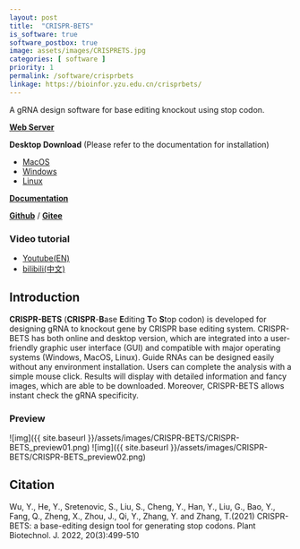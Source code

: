 ```yaml
---
layout: post
title:  "CRISPR-BETS"
is_software: true
software_postbox: true
image: assets/images/CRISPRETS.jpg
categories: [ software ]
priority: 1
permalink: /software/crisprbets
linkage: https://bioinfor.yzu.edu.cn/crisprbets/
---
```

A gRNA design software for base editing knockout using stop codon.

[**Web Server**](https://bioinfor.yzu.edu.cn/crisprbets/)
 
**Desktop Download** (Please refer to the documentation for installation)

* [MacOS](https://github.com/yuechaowu/CRISPR-BETS_desktop/releases/download/V1.4/CrisprBaseETS_macos_package.zip)
* [Windows](https://github.com/yuechaowu/CRISPR-BETS_desktop/releases/download/V1.4/CrisprBaseETS_win_package.zip)
* [Linux](https://github.com/yuechaowu/CRISPR-BETS_desktop/releases/download/V1.4/CrisprBaseETS_linux_package.zip)

[**Documentation**](https://crispr-bets-online.readthedocs.io/en/latest/)  

[**Github**](https://github.com/zhangtaolab/CRISPR-BETS_desktop) / [**Gitee**](https://gitee.com/keeeeepgoing/CRISPR-BETS_desktop)

### Video tutorial
* [Youtube(EN)](https://www.youtube.com/watch?v=iZj22KE4RTo)
* [bilibili(中文)](https://www.bilibili.com/video/BV1c44y1z7TG)

## Introduction

**CRISPR-BETS** (**CRISPR**-**B**ase **E**diting **T**o **S**top codon) is developed for designing gRNA to knockout gene by CRISPR base editing system. CRISPR-BETS has both online and desktop version, which are integrated into a user-friendly graphic user interface (GUI) and compatible with major operating systems (Windows, MacOS, Linux). Guide RNAs can be designed easily without any environment installation. Users can complete the analysis with a simple mouse click. Results will display with detailed information and fancy images, which are able to be downloaded. Moreover, CRISPR-BETS allows instant check the gRNA specificity.

### Preview

![img]({{ site.baseurl }}/assets/images/CRISPR-BETS/CRISPR-BETS_preview01.png)
![img]({{ site.baseurl }}/assets/images/CRISPR-BETS/CRISPR-BETS_preview02.png)

## Citation
Wu, Y., He, Y., Sretenovic, S., Liu, S., Cheng, Y., Han, Y., Liu, G., Bao, Y., Fang, Q., Zheng, X., Zhou, J., Qi, Y., Zhang, Y. and Zhang, T.(2021) CRISPR-BETS: a base-editing design tool for generating stop codons. Plant Biotechnol. J. 2022, 20(3):499-510
